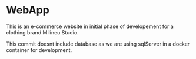 # WebApp

This is an e-commerce website in initial phase of developement for a clothing brand Milineu Studio. 

This commit doesnt include database as we are using sqlServer in a docker container for development.
